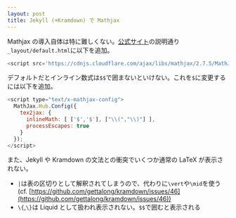 ```yaml
---
layout: post
title: Jekyll (+Kramdown) で Mathjax
---
```


Mathjax の導入自体は特に難しくない。[公式サイト](https://www.mathjax.org/)の説明通り`_layout/default.html`に以下を追加。

```javascript
<script src='https://cdnjs.cloudflare.com/ajax/libs/mathjax/2.7.5/MathJax.js?config=TeX-MML-AM_CHTML' async></script>
```



デフォルトだとインライン数式は`$$`で囲まないといけない。これを`$`に変更するには以下を追加。

```javascript
<script type="text/x-mathjax-config">
  MathJax.Hub.Config({
    tex2jax: {
      inlineMath: [ ['$','$'], ["\\(","\\)"] ],
      processEscapes: true
    }
  });
</script>
```



また、Jekyll や Kramdown の文法との衝突でいくつか通常の LaTeX が表示されない。

* `|`は表の区切りとして解釈されてしまうので、代わりに`\vert`や`\mid`を使う(cf. [https://github.com/gettalong/kramdown/issues/46](https://github.com/gettalong/kramdown/issues/46))
* `\{`,`\}`は Liquid として扱われ表示されない。`$$`で囲むと表示される

